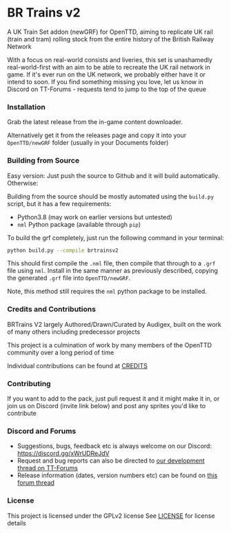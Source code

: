 # BR Trains v2
A UK Train Set addon (newGRF) for OpenTTD, aiming to replicate UK rail (train and tram) rolling stock from the entire history of the British Railway Network

With a focus on real-world consists and liveries, this set is unashamedly real-world-first with an aim to be able to recreate the UK rail network in game. If it's ever run on the UK network, we probably either have it or intend to soon. If you find something missing you love, let us know in Discord on TT-Forums - requests tend to jump to the top of the queue

### Installation
Grab the latest release from the in-game content downloader.

Alternatively get it from the releases page and copy it into your `OpenTTD/newGRF` folder (usually in your Documents folder)

### Building from Source
Easy version: Just push the source to Github and it will build automatically. Otherwise:

Building from the source should be mostly automated using the `build.py` script, but it has a few requirements:
  - Python3.8 (may work on earlier versions but untested)
  - `nml` Python package (available through `pip`)
  
To build the grf completely, just run the following command in your terminal:
```bash
python build.py --compile brtrainsv2
```
This should first compile the `.nml` file, then compile that through to a `.grf` file using `nml`.  Install in the same manner
as previously described, copying the generated `.grf` file into `OpenTTD/newGRF`.


Note, this method still requires the `nml` python package to be installed.

### Credits and Contributions
BRTrains V2 largely Authored/Drawn/Curated by Audigex, built on the work of many others including predecessor projects

This project is a culmination of work by many members of the OpenTTD community over a long period of time

Individual contributions can be found at [CREDITS](./CREDITS.md)

### Contributing
If you want to add to the pack, just pull request it and it might make it in, or join us on Discord (invite link below) and post any sprites you'd like to contribute

### Discord and Forums
- Suggestions, bugs, feedback etc is always welcome on our Discord: https://discord.gg/xWrUDReJdV
- Request and bug reports can also be directed to [our development thread on TT-Forums](https://www.tt-forums.net/viewtopic.php?t=74766)
- Release information (dates, version numbers etc) can be found on [this forum thread](https://www.tt-forums.net/viewtopic.php?t=90160&start=20)

### License
This project is licensed under the GPLv2 license
See [LICENSE](./LICENSE) for license details

